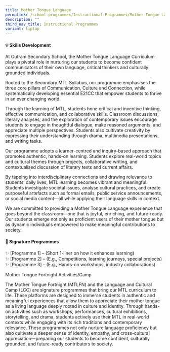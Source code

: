 ```yaml
---
title: Mother Tongue Language
permalink: /school-programmes/Instructional-Programmes/Mother-Tongue-Language/
description: ""
third_nav_title: Instructional Programmes
variant: tiptap
---
```

<h4>💡 Skills Development</h4>
<p>At Outram Secondary School, the Mother Tongue Language Curriculum plays
a pivotal role in nurturing our students to become confident communicators
of their own language, critical thinkers and culturally grounded individuals.</p>
<p>Rooted to the Secondary MTL Syllabus, our programme emphasises the three
core pillars of Communication, Culture and Connection, while systematically
developing essential E21CC that empower students to thrive in an ever changing
world.</p>
<p>Through the learning of MTL, students hone critical and inventive thinking,
effective communication, and collaborative skills. Classroom discussions,
literary analyses, and the exploration of contemporary issues encourage
students to engage in thoughtful dialogue, make reasoned arguments, and
appreciate multiple perspectives. Students also cultivate creativity by
expressing their understanding through drama, multimedia presentations,
and writing tasks.</p>
<p>Our programme adopts a learner-centred and inquiry-based approach that
promotes authentic, hands-on learning. Students explore real-world topics
and cultural themes through projects, collaborative writing, and contextualised
discussion of literary texts and current affairs.</p>
<p>By tapping into interdisciplinary connections and drawing relevance to
students’ daily lives, MTL learning becomes vibrant and meaningful. Students
investigate societal issues, analyse cultural practices, and create purposeful
artefacts such as formal emails, public service announcements, or social
media content—all while applying their language skills in context.</p>
<p>We are committed to providing a Mother Tongue Language experience that
goes beyond the classroom—one that is joyful, enriching, and future-ready.
Our students emerge not only as proficient users of their mother tongue
but as dynamic individuals empowered to make meaningful contributions to
society.</p>
<h4>🚀 Signature Programmes</h4>
<p>✨ [Programme 1] – (Short 1-liner on how it enhances learning)
<br>✨ [Programme 2] – (E.g., Competitions, learning journeys, special projects)
<br>✨ [Programme 3] – (E.g., Hands-on workshops, industry collaborations)</p>
<p>Mother Tongue Fortnight Activities/Camp</p>
<p>The Mother Tongue Fortnight (MTLFN) and the Language and Cultural Camp
(LCC) are signature programmes that bring our MTL curriculum to life. These
platforms are designed to immerse students in authentic and meaningful
experiences that allow them to appreciate their mother tongue as a living
language deeply rooted in culture and identity. Through hands-on activities
such as workshops, performances, cultural exhibitions, storytelling, and
drama, students actively use their MTL in real-world contexts while engaging
with its rich traditions and contemporary relevance. These programmes not
only nurture language proficiency but also cultivate a deeper sense of
identity, empathy, and cross-cultural appreciation—preparing our students
to become confident, culturally grounded, and future-ready contributors
to society.</p>
<p></p>